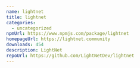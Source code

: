 ```yaml
---
name: lightnet
title: lightnet
categories:
  - uncategorized
npmUrl: https://www.npmjs.com/package/lightnet
homepageUrl: https://lightnet.community
downloads: 454
description: LightNet
repoUrl: https://github.com/LightNetDev/lightnet
---
```

